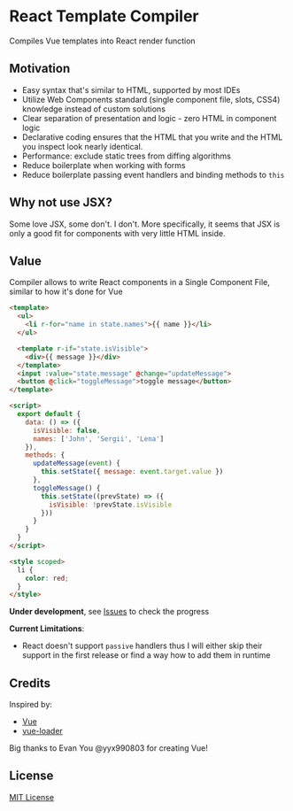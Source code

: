 # React Template Compiler

Compiles Vue templates into React render function

## Motivation

* Easy syntax that's similar to HTML, supported by most IDEs
* Utilize Web Components standard (single component file, slots, CSS4) knowledge instead of custom solutions
* Clear separation of presentation and logic - zero HTML in component logic
* Declarative coding ensures that the HTML that you write and the HTML you inspect look nearly identical.
* Performance: exclude static trees from diffing algorithms
* Reduce boilerplate when working with forms
* Reduce boilerplate passing event handlers and binding methods to `this`

## Why not use JSX?

Some love JSX, some don't. I don't. More specifically, it seems that JSX is only a good fit for components with very little HTML inside.

## Value

Compiler allows to write React components in a Single Component File, similar to how it's done for Vue

```html
<template>
  <ul>
    <li r-for="name in state.names">{{ name }}</li>
  </ul>

  <template r-if="state.isVisible">
    <div>{{ message }}</div>
  </template>
  <input :value="state.message" @change="updateMessage">
  <button @click="toggleMessage">toggle message</button>
</template>

<script>
  export default {
    data: () => ({
      isVisible: false,
      names: ['John', 'Sergii', 'Lena']
    }),
    methods: {
      updateMessage(event) {
        this.setState({ message: event.target.value })
      },
      toggleMessage() {
        this.setState((prevState) => ({
          isVisible: !prevState.isVisible
        }))
      }
    }
  }
</script>

<style scoped>
  li {
    color: red;
  }
</style>
```

**Under development**, see [Issues](https://github.com/stalniy/react-template-compiler/issues) to check the progress

**Current Limitations**:
* React doesn't support `passive` handlers thus I will either skip their support in the first release or find a way how to add them in runtime

## Credits

Inspired by:
* [Vue](https://github.com/vuejs/vue)
* [vue-loader](https://github.com/vuejs/vue-loader)

Big thanks to Evan You @yyx990803 for creating Vue!

## License

[MIT License](http://www.opensource.org/licenses/MIT)
